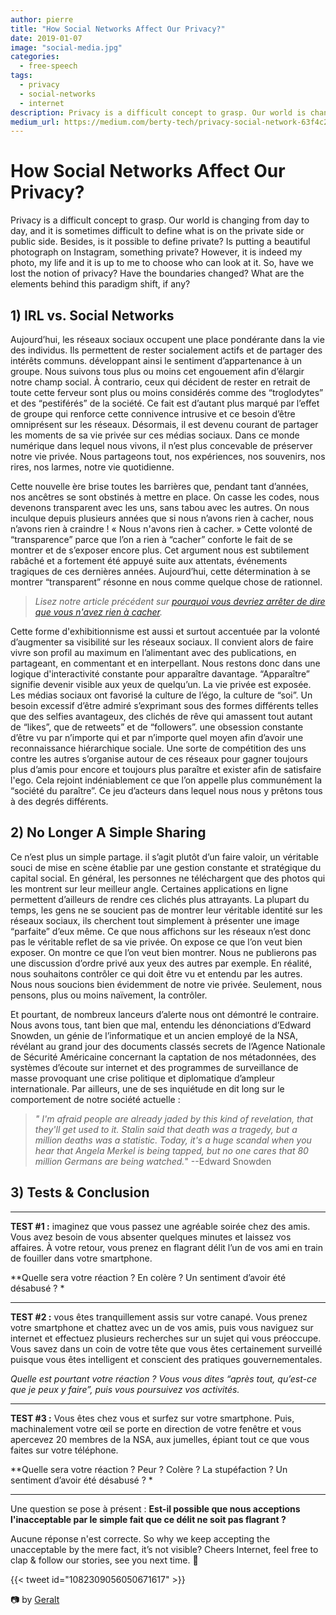 ```yaml
---
author: pierre
title: "How Social Networks Affect Our Privacy?"
date: 2019-01-07
image: "social-media.jpg"
categories:
  - free-speech
tags:
  - privacy
  - social-networks
  - internet
description: Privacy is a difficult concept to grasp. Our world is changing from day to day, and it is sometimes difficult to define what is on the private side or public side. Is putting a beautiful photograph on Instagram, something private?
medium_url: https://medium.com/berty-tech/privacy-social-network-63f4c239a208
---
```



# How Social Networks Affect Our Privacy?
Privacy is a difficult concept to grasp. Our world is changing from day to day, and it is sometimes difficult to define what is on the private side or public side. Besides, is it possible to define private? Is putting a beautiful photograph on Instagram, something private? However, it is indeed my photo, my life and it is up to me to choose who can look at it. So, have we lost the notion of privacy? Have the boundaries changed? What are the elements behind this paradigm shift, if any?

## 1) IRL vs. Social Networks

Aujourd’hui, les réseaux sociaux occupent une place pondérante dans la vie des individus. Ils permettent de rester socialement actifs et de partager des intérêts communs. développant ainsi le sentiment d’appartenance à un groupe. Nous suivons tous plus ou moins cet engouement afin d’élargir notre champ social. À contrario, ceux qui décident de rester en retrait de toute cette ferveur sont plus ou moins considérés comme des “troglodytes” et des “pestiférés” de la société. Ce fait est d’autant plus marqué par l’effet de groupe qui renforce cette connivence intrusive et ce besoin d’être omniprésent sur les réseaux. Désormais, il est devenu courant de partager les moments de sa vie privée sur ces médias sociaux. Dans ce monde numérique dans lequel nous vivons, il n’est plus concevable de préserver notre vie privée. Nous partageons tout, nos expériences, nos souvenirs, nos rires, nos larmes, notre vie quotidienne.

Cette nouvelle ère brise toutes les barrières que, pendant tant d’années, nos ancêtres se sont obstinés à mettre en place. On casse les codes, nous devenons transparent avec les uns, sans tabou avec les autres. On nous inculque depuis plusieurs années que si nous n’avons rien à cacher, nous n’avons rien à craindre ! « Nous n'avons rien à cacher.  »  Cette volonté de “transparence” parce que l’on a rien à “cacher” conforte le fait de se montrer et de s’exposer encore plus. Cet argument nous est subtilement rabâché et a fortement été appuyé suite aux attentats, événements tragiques de ces dernières années. Aujourd’hui, cette détermination à se montrer “transparent” résonne en nous comme quelque chose de rationnel.

> _Lisez notre article précédent sur [ pourquoi vous devriez arrêter de dire que vous n'avez rien à cacher](https://berty.tech/blog/nothing-to-hide/)._

Cette forme d'exhibitionnisme est aussi et surtout accentuée par la volonté d’augmenter sa visibilité sur les réseaux sociaux. Il convient alors de faire vivre son profil au maximum en l’alimentant avec des publications, en partageant, en commentant et en interpellant. Nous restons donc dans une logique d'interactivité constante pour apparaître davantage. “Apparaître” signifie devenir visible aux yeux de quelqu’un.  La vie privée est exposée. Les médias sociaux ont favorisé la culture de l’égo, la culture de “soi”. Un besoin excessif d’être admiré s’exprimant sous des formes différents telles que des selfies avantageux, des clichés de rêve qui amassent tout autant de “likes”, que de retweets” et de “followers”. une obsession constante d’être vu par n’importe qui et par n’importe quel moyen afin d’avoir une reconnaissance hiérarchique sociale. Une sorte de compétition des uns contre les autres s’organise autour de ces réseaux pour gagner toujours plus d’amis pour encore et toujours plus paraître et exister afin de satisfaire l'ego. Cela rejoint indéniablement ce que l’on appelle plus communément la “société du paraître”. Ce jeu d’acteurs dans lequel nous nous y prêtons tous à des degrés différents.

## 2) No Longer A Simple Sharing

Ce n’est plus un simple partage. il s’agit plutôt d’un faire valoir, un véritable souci de mise en scène établie par une gestion constante et stratégique du capital social.   En général, les personnes ne téléchargent que des photos qui les montrent sur leur meilleur angle. Certaines applications en ligne permettent d’ailleurs de rendre ces clichés plus attrayants. La plupart du temps, les gens ne se soucient pas de montrer leur véritable identité sur les réseaux sociaux, ils cherchent tout simplement à présenter une image “parfaite” d’eux même. Ce que nous affichons sur les réseaux n’est donc pas le véritable reflet de sa vie privée. On expose ce que l’on veut bien exposer. On montre ce que l’on veut bien montrer. Nous ne publierons pas une discussion d’ordre privé aux yeux des autres par exemple. En réalité, nous souhaitons contrôler ce qui doit être vu et entendu par les autres. Nous nous soucions bien évidemment de notre vie privée. Seulement, nous pensons, plus ou moins naïvement, la contrôler.


Et pourtant, de nombreux lanceurs d’alerte nous ont démontré le contraire. Nous avons tous, tant bien que mal, entendu les dénonciations d’Edward Snowden, un génie de l’informatique et un ancien employé de la NSA,  révélant au grand jour des documents classés secrets de l’Agence Nationale de Sécurité Américaine  concernant la captation de nos métadonnées, des systèmes d’écoute sur internet et des programmes de surveillance de masse provoquant une crise politique et diplomatique d’ampleur internationale. Par ailleurs, une de ses inquiétude en dit long sur le comportement de notre société actuelle :

> _" I'm afraid people are already jaded by this kind of revelation, that they'll get used to it. Stalin said that death was a tragedy, but a million deaths was a statistic. Today, it's a huge scandal when you hear that Angela Merkel is being tapped, but no one cares that 80 million Germans are being watched._" --Edward Snowden

## 3) Tests & Conclusion

***

**TEST #1 :** imaginez que vous passez une agréable  soirée chez des amis. Vous avez besoin de vous absenter quelques minutes et laissez vos affaires. À votre retour, vous prenez en flagrant délit l’un de vos ami en train de fouiller dans votre smartphone.

**Quelle sera votre réaction ?  En colère ? Un sentiment d’avoir été désabusé ? *

***

**TEST #2 :** vous êtes tranquillement assis sur votre canapé. Vous prenez votre smartphone et chattez avec un de vos amis, puis vous naviguez sur internet et effectuez plusieurs recherches sur un sujet qui vous préoccupe. Vous savez dans un coin de votre tête que vous êtes certainement surveillé puisque vous êtes intelligent et conscient des pratiques gouvernementales.

*Quelle est pourtant votre réaction ? Vous vous dites “après tout, qu’est-ce que je peux y faire”, puis vous poursuivez vos activités.*

***

**TEST #3 :** Vous êtes chez vous et surfez sur votre smartphone. Puis,  machinalement votre œil se porte en direction de votre fenêtre et vous apercevez 20 membres de la NSA, aux jumelles, épiant tout ce que vous faites sur votre téléphone.

**Quelle sera votre réaction ? Peur ? Colère ? La stupéfaction ? Un sentiment d’avoir été désabusé ? *

***

Une question se pose à présent : **Est-il possible que nous acceptions l'inacceptable par le simple fait que ce délit ne soit pas flagrant ?**

 Aucune réponse n'est correcte. So why we keep accepting the unacceptable by the mere fact, it’s not visible? Cheers Internet, feel free to clap & follow our stories, see you next time. 🤫

{{< tweet id="1082309056050671617" >}}

📷 by [Geralt](https://pixabay.com/fr/homme-d-affaires-kaufmann-tablette-3847389/)

